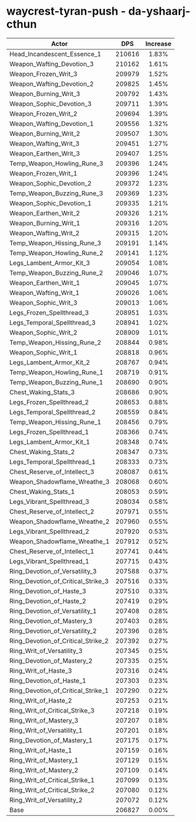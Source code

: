 # waycrest-tyran-push - da-yshaarj-cthun
| Actor | DPS | Increase |
|---|:---:|:---:|
|Head_Incandescent_Essence_1|210616|1.83%|
|Weapon_Wafting_Devotion_3|210162|1.61%|
|Weapon_Frozen_Writ_3|209979|1.52%|
|Weapon_Wafting_Devotion_2|209825|1.45%|
|Weapon_Burning_Writ_3|209792|1.43%|
|Weapon_Sophic_Devotion_3|209711|1.39%|
|Weapon_Frozen_Writ_2|209694|1.39%|
|Weapon_Wafting_Devotion_1|209556|1.32%|
|Weapon_Burning_Writ_2|209507|1.30%|
|Weapon_Wafting_Writ_3|209451|1.27%|
|Weapon_Earthen_Writ_3|209407|1.25%|
|Temp_Weapon_Howling_Rune_3|209396|1.24%|
|Weapon_Frozen_Writ_1|209396|1.24%|
|Weapon_Sophic_Devotion_2|209372|1.23%|
|Temp_Weapon_Buzzing_Rune_3|209369|1.23%|
|Weapon_Sophic_Devotion_1|209335|1.21%|
|Weapon_Earthen_Writ_2|209326|1.21%|
|Weapon_Burning_Writ_1|209316|1.20%|
|Weapon_Wafting_Writ_2|209315|1.20%|
|Temp_Weapon_Hissing_Rune_3|209191|1.14%|
|Temp_Weapon_Howling_Rune_2|209141|1.12%|
|Legs_Lambent_Armor_Kit_3|209054|1.08%|
|Temp_Weapon_Buzzing_Rune_2|209046|1.07%|
|Weapon_Earthen_Writ_1|209045|1.07%|
|Weapon_Wafting_Writ_1|209026|1.06%|
|Weapon_Sophic_Writ_3|209013|1.06%|
|Legs_Frozen_Spellthread_3|208951|1.03%|
|Legs_Temporal_Spellthread_3|208941|1.02%|
|Weapon_Sophic_Writ_2|208909|1.01%|
|Temp_Weapon_Hissing_Rune_2|208844|0.98%|
|Weapon_Sophic_Writ_1|208818|0.96%|
|Legs_Lambent_Armor_Kit_2|208767|0.94%|
|Temp_Weapon_Howling_Rune_1|208719|0.91%|
|Temp_Weapon_Buzzing_Rune_1|208690|0.90%|
|Chest_Waking_Stats_3|208686|0.90%|
|Legs_Frozen_Spellthread_2|208653|0.88%|
|Legs_Temporal_Spellthread_2|208559|0.84%|
|Temp_Weapon_Hissing_Rune_1|208456|0.79%|
|Legs_Frozen_Spellthread_1|208366|0.74%|
|Legs_Lambent_Armor_Kit_1|208348|0.74%|
|Chest_Waking_Stats_2|208347|0.73%|
|Legs_Temporal_Spellthread_1|208333|0.73%|
|Chest_Reserve_of_Intellect_3|208087|0.61%|
|Weapon_Shadowflame_Wreathe_3|208068|0.60%|
|Chest_Waking_Stats_1|208053|0.59%|
|Legs_Vibrant_Spellthread_3|208034|0.58%|
|Chest_Reserve_of_Intellect_2|207971|0.55%|
|Weapon_Shadowflame_Wreathe_2|207960|0.55%|
|Legs_Vibrant_Spellthread_2|207920|0.53%|
|Weapon_Shadowflame_Wreathe_1|207912|0.52%|
|Chest_Reserve_of_Intellect_1|207741|0.44%|
|Legs_Vibrant_Spellthread_1|207715|0.43%|
|Ring_Devotion_of_Versatility_3|207588|0.37%|
|Ring_Devotion_of_Critical_Strike_3|207516|0.33%|
|Ring_Devotion_of_Haste_3|207510|0.33%|
|Ring_Devotion_of_Haste_2|207419|0.29%|
|Ring_Devotion_of_Versatility_1|207408|0.28%|
|Ring_Devotion_of_Mastery_3|207403|0.28%|
|Ring_Devotion_of_Versatility_2|207396|0.28%|
|Ring_Devotion_of_Critical_Strike_2|207392|0.27%|
|Ring_Writ_of_Versatility_3|207345|0.25%|
|Ring_Devotion_of_Mastery_2|207335|0.25%|
|Ring_Writ_of_Haste_3|207316|0.24%|
|Ring_Devotion_of_Haste_1|207303|0.23%|
|Ring_Devotion_of_Critical_Strike_1|207290|0.22%|
|Ring_Writ_of_Haste_2|207253|0.21%|
|Ring_Writ_of_Critical_Strike_3|207218|0.19%|
|Ring_Writ_of_Mastery_3|207207|0.18%|
|Ring_Writ_of_Versatility_1|207201|0.18%|
|Ring_Devotion_of_Mastery_1|207175|0.17%|
|Ring_Writ_of_Haste_1|207159|0.16%|
|Ring_Writ_of_Mastery_1|207129|0.15%|
|Ring_Writ_of_Mastery_2|207109|0.14%|
|Ring_Writ_of_Critical_Strike_1|207099|0.13%|
|Ring_Writ_of_Critical_Strike_2|207080|0.12%|
|Ring_Writ_of_Versatility_2|207072|0.12%|
|Base|206827|0.00%|
